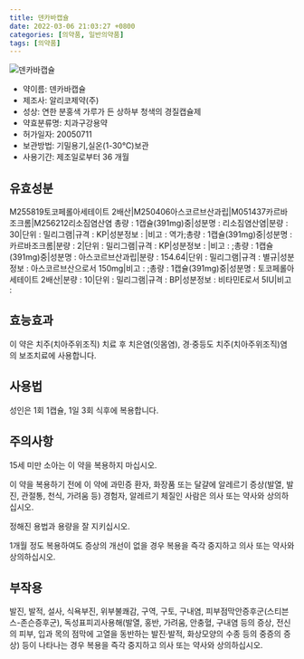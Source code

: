 ```yaml
---
title: 덴카바캡슐
date: 2022-03-06 21:03:27 +0800
categories: [의약품, 일반의약품]
tags: [의약품]
---
```

![덴카바캡슐](https://nedrug.mfds.go.kr/pbp/cmn/itemImageDownload/147428292906000008)

- 약이름: 덴카바캡슐
- 제조사: 알리코제약(주)
- 성상: 연한 분홍색 가루가 든 상하부 청색의 경질캡슐제
- 약효분류명: 치과구강용약
- 허가일자: 20050711
- 보관방법: 기밀용기,실온(1-30℃)보관
- 사용기간: 제조일로부터 36 개월
## 유효성분
M255819토코페롤아세테이트 2배산|M250406아스코르브산과립|M051437카르바조크롬|M256212리소짐염산염
총량 : 1캡슐(391mg)중|성분명 : 리소짐염산염|분량 : 30|단위 : 밀리그램|규격 : KP|성분정보 : |비고 : 역가;총량 : 1캡슐(391mg)중|성분명 : 카르바조크롬|분량 : 2|단위 : 밀리그램|규격 : KP|성분정보 : |비고 : ;총량 : 1캡슐(391mg)중|성분명 : 아스코르브산과립|분량 : 154.64|단위 : 밀리그램|규격 : 별규|성분정보 : 아스코르브산으로서 150mg|비고 : ;총량 : 1캡슐(391mg)중|성분명 : 토코페롤아세테이트 2배산|분량 : 10|단위 : 밀리그램|규격 : BP|성분정보 : 비타민E로서 5IU|비고 :
## 효능효과
이 약은 치주(치아주위조직) 치료 후 치은염(잇몸염), 경·중등도 치주(치아주위조직)염의 보조치료에 사용합니다.

## 사용법
성인은 1회 1캡슐, 1일 3회 식후에 복용합니다.

## 주의사항
15세 미만 소아는 이 약을 복용하지 마십시오.

이 약을 복용하기 전에 이 약에 과민증 환자, 화장품 또는 달걀에 알레르기 증상(발열, 발진, 관절통, 천식, 가려움 등) 경험자, 알레르기 체질인 사람은 의사 또는 약사와 상의하십시오.

정해진 용법과 용량을 잘 지키십시오.

1개월 정도 복용하여도 증상의 개선이 없을 경우 복용을 즉각 중지하고 의사 또는 약사와 상의하십시오.

## 부작용
발진, 발적, 설사, 식욕부진, 위부불쾌감, 구역, 구토, 구내염, 피부점막안증후군(스티븐스-존슨증후군), 독성표피괴사용해(발열, 홍반, 가려움, 안충혈, 구내염 등의 증상, 전신의 피부, 입과 목의 점막에 고열을 동반하는 발진·발적, 화상모양의 수종 등의 중증의 증상) 등이 나타나는 경우 복용을 즉각 중지하고 의사 또는 약사와 상의하십시오.

